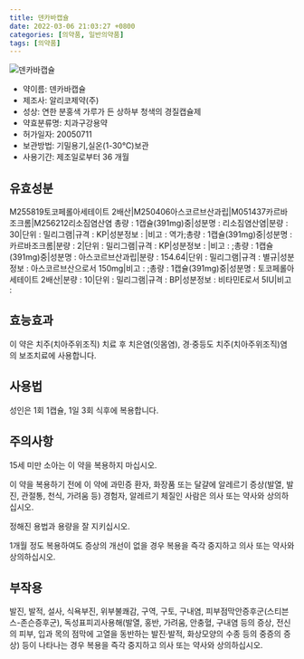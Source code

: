 ```yaml
---
title: 덴카바캡슐
date: 2022-03-06 21:03:27 +0800
categories: [의약품, 일반의약품]
tags: [의약품]
---
```

![덴카바캡슐](https://nedrug.mfds.go.kr/pbp/cmn/itemImageDownload/147428292906000008)

- 약이름: 덴카바캡슐
- 제조사: 알리코제약(주)
- 성상: 연한 분홍색 가루가 든 상하부 청색의 경질캡슐제
- 약효분류명: 치과구강용약
- 허가일자: 20050711
- 보관방법: 기밀용기,실온(1-30℃)보관
- 사용기간: 제조일로부터 36 개월
## 유효성분
M255819토코페롤아세테이트 2배산|M250406아스코르브산과립|M051437카르바조크롬|M256212리소짐염산염
총량 : 1캡슐(391mg)중|성분명 : 리소짐염산염|분량 : 30|단위 : 밀리그램|규격 : KP|성분정보 : |비고 : 역가;총량 : 1캡슐(391mg)중|성분명 : 카르바조크롬|분량 : 2|단위 : 밀리그램|규격 : KP|성분정보 : |비고 : ;총량 : 1캡슐(391mg)중|성분명 : 아스코르브산과립|분량 : 154.64|단위 : 밀리그램|규격 : 별규|성분정보 : 아스코르브산으로서 150mg|비고 : ;총량 : 1캡슐(391mg)중|성분명 : 토코페롤아세테이트 2배산|분량 : 10|단위 : 밀리그램|규격 : BP|성분정보 : 비타민E로서 5IU|비고 :
## 효능효과
이 약은 치주(치아주위조직) 치료 후 치은염(잇몸염), 경·중등도 치주(치아주위조직)염의 보조치료에 사용합니다.

## 사용법
성인은 1회 1캡슐, 1일 3회 식후에 복용합니다.

## 주의사항
15세 미만 소아는 이 약을 복용하지 마십시오.

이 약을 복용하기 전에 이 약에 과민증 환자, 화장품 또는 달걀에 알레르기 증상(발열, 발진, 관절통, 천식, 가려움 등) 경험자, 알레르기 체질인 사람은 의사 또는 약사와 상의하십시오.

정해진 용법과 용량을 잘 지키십시오.

1개월 정도 복용하여도 증상의 개선이 없을 경우 복용을 즉각 중지하고 의사 또는 약사와 상의하십시오.

## 부작용
발진, 발적, 설사, 식욕부진, 위부불쾌감, 구역, 구토, 구내염, 피부점막안증후군(스티븐스-존슨증후군), 독성표피괴사용해(발열, 홍반, 가려움, 안충혈, 구내염 등의 증상, 전신의 피부, 입과 목의 점막에 고열을 동반하는 발진·발적, 화상모양의 수종 등의 중증의 증상) 등이 나타나는 경우 복용을 즉각 중지하고 의사 또는 약사와 상의하십시오.

